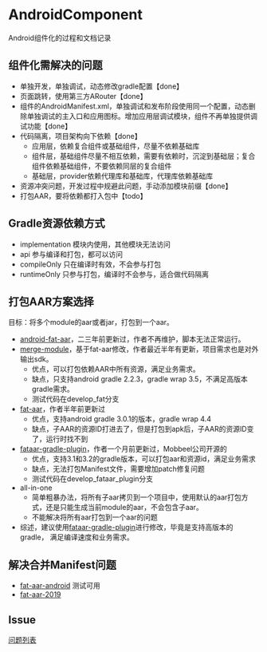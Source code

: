 # AndroidComponent
Android组件化的过程和文档记录

## 组件化需解决的问题
- 单独开发，单独调试，动态修改gradle配置【done】
- 页面跳转，使用第三方ARouter【done】
- 组件的AndroidManifest.xml，单独调试和发布阶段使用同一个配置，动态删除单独调试的主入口和应用图标。增加应用层调试模块，组件不再单独提供调试功能【done】
- 代码隔离，项目架构向下依赖【done】
    - 应用层，依赖复合组件或基础组件，尽量不依赖基础库
    - 组件层，基础组件尽量不相互依赖，需要有依赖时，沉淀到基础层；复合组件依赖基础组件，不要依赖同层的复合组件
    - 基础层，provider依赖代理库和基础库，代理库依赖基础库
- 资源冲突问题，开发过程中规避此问题，手动添加模块前缀【done】
- 打包AAR，要将依赖都打入包中【todo】

## Gradle资源依赖方式
- implementation 模块内使用，其他模块无法访问
- api 参与编译和打包，都可以访问
- compileOnly 只在编译时有效，不会参与打包
- runtimeOnly 只参与打包，编译时不会参与，适合做代码隔离

## 打包AAR方案选择
目标：将多个module的aar或者jar，打包到一个aar。

- [android-fat-aar](https://github.com/adwiv/android-fat-aar)，二三年前更新过，作者不再维护，脚本无法正常运行。
- [merge-module](https://github.com/byhook/merge-module)，基于fat-aar修改，作者最近半年有更新，项目需求也是对外输出sdk。
    - 优点，可以打包依赖AAR中所有资源，满足业务需求。
    - 缺点，只支持android gradle 2.2.3，gradle wrap 3.5，不满足高版本gradle需求。
    - 测试代码在develop_fat分支
- [fat-aar](https://github.com/NicoToast/fat-aar)，作者半年前更新过
    - 优点，支持android gradle 3.0.1的版本，gradle wrap 4.4
    - 缺点，子AAR的资源ID打进去了，但是打包到apk后，子AAR的资源ID变了，运行时找不到
- [fataar-gradle-plugin](https://github.com/Mobbeel/fataar-gradle-plugin)，作者一个月前更新过，Mobbeel公司开源的
    - 优点，支持3.1和3.2的gradle版本，可以打包aar和资源id，满足业务需求
    - 缺点，无法打包Manifest文件，需要增加patch修复问题
    - 测试代码在develop_fataar_plugin分支
- all-in-one
    - 简单粗暴办法，将所有子aar拷贝到一个项目中，使用默认的aar打包方式，还是只能生成当前module的aar，不会包含子aar。
    - 不能解决将所有aar打包到一个aar的问题
- 综述，建议使用[fataar-gradle-plugin](https://github.com/Mobbeel/fataar-gradle-plugin)进行修改，毕竟是支持高版本的gradle，
满足编译速度和业务需求。

## 解决合并Manifest问题
- [fat-aar-android](https://github.com/kezong/fat-aar-android) 测试可用
- [fat-aar-2019](https://github.com/top2015/fat-aar-2019)

## Issue
[问题列表](./Issue.md)